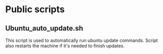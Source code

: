 # **Public scripts**

## **Ubuntu_auto_update.sh**

This script is used to automatically run ubuntu update commands. Script also restarts the machine if it's needed to finish updates.

